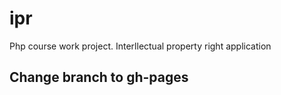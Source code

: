 # ipr
Php course work project. Interllectual property right application
<br>
<h2>Change branch to gh-pages</h2>
